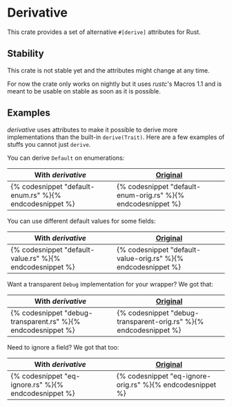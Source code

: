 # Derivative

This crate provides a set of alternative `#[derive]` attributes for Rust.

## Stability

This crate is not stable yet and the attributes might change at any time.

For now the crate only works on nightly but it uses *rustc*'s Macros 1.1 and is
meant to be usable on stable as soon as it is possible.

## Examples

*derivative* uses attributes to make it possible to derive more implementations
than the built-in `derive(Trait)`. Here are a few examples of stuffs you cannot
just `derive`.

You can derive `Default` on enumerations:

| With *derivative* | [Original][default-enum-source] |
|-------------------|---------------------------------|
| {% codesnippet "default-enum.rs" %}{% endcodesnippet %} | {% codesnippet "default-enum-orig.rs" %}{% endcodesnippet %} |


You can use different default values for some fields:

| With *derivative* | [Original][default-value-source] |
|-------------------|---------------------------------|
| {% codesnippet "default-value.rs" %}{% endcodesnippet %} | {% codesnippet "default-value-orig.rs" %}{% endcodesnippet %} |


Want a transparent `Debug` implementation for your wrapper? We got that:

| With *derivative* | [Original][transparent-source] |
|-------------------|---------------------------------|
| {% codesnippet "debug-transparent.rs" %}{% endcodesnippet %} | {% codesnippet "debug-transparent-orig.rs" %}{% endcodesnippet %} |


Need to ignore a field? We got that too:

| With *derivative* | [Original][eq-ignore-source] |
|-------------------|---------------------------------|
| {% codesnippet "eq-ignore.rs" %}{% endcodesnippet %} | {% codesnippet "eq-ignore-orig.rs" %}{% endcodesnippet %} |


[default-value-source]: https://github.com/rust-lang-nursery/regex/blob/3cfef1e79d135a3e8a670aff53e7fabef453a3e1/src/re_builder.rs#L12-L39
[default-enum-source]: https://github.com/rust-lang/rust/blob/16eeeac783d2ede28e09f2a433c612dea309fe33/src/libcore/option.rs#L714-L718
[transparent-source]: https://github.com/rust-lang/rust/blob/5457c35ece57bbc4a65baff239a02d6abb81c8a2/src/libcore/num/mod.rs#L46-L54
[eq-ignore-source]: https://github.com/steveklabnik/semver/blob/baa0fbb57c80a7fb344fbeedac24a28439ddf5b5/src/version.rs#L196-L205

